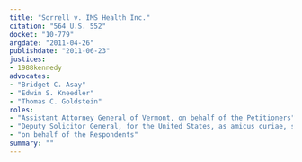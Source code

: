 ```yaml
---
title: "Sorrell v. IMS Health Inc."
citation: "564 U.S. 552"
docket: "10-779"
argdate: "2011-04-26"
publishdate: "2011-06-23"
justices:
- 1988kennedy
advocates:
- "Bridget C. Asay"
- "Edwin S. Kneedler"
- "Thomas C. Goldstein"
roles:
- "Assistant Attorney General of Vermont, on behalf of the Petitioners"
- "Deputy Solicitor General, for the United States, as amicus curiae, supporting the Petitioners"
- "on behalf of the Respondents"
summary: ""
---
```


